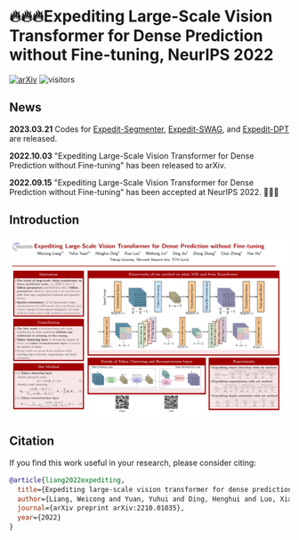 # 🔥🔥🔥Expediting Large-Scale Vision Transformer for Dense Prediction without Fine-tuning, NeurIPS 2022

[![arXiv](https://img.shields.io/badge/arXiv-Paper-<COLOR>.svg)](https://arxiv.org/abs/2210.01035)
![visitors](https://visitor-badge.glitch.me/badge?page_id=Expedit-LargeScale-Vision-Transformer&left_color=blue&right_color=green)

## News

**2023.03.21** Codes for [Expedit-Segmenter](https://github.com/Expedit-LargeScale-Vision-Transformer/Expedit-Segmenter), [Expedit-SWAG](https://github.com/Expedit-LargeScale-Vision-Transformer/Expedit-SWAG), and [Expedit-DPT](https://github.com/Expedit-LargeScale-Vision-Transformer/Expedit-DPT) are released.

**2022.10.03** "Expediting Large-Scale Vision Transformer for Dense Prediction without Fine-tuning" has been released to arXiv. 

**2022.09.15** "Expediting Large-Scale Vision Transformer for Dense Prediction without Fine-tuning" has been accepted at NeurIPS 2022. 🎉🎉🎉


## Introduction

![poster](profile/nips_poster.png)

## Citation
If you find this work useful in your research, please consider citing:
```bibtex
@article{liang2022expediting,
  title={Expediting large-scale vision transformer for dense prediction without fine-tuning},
  author={Liang, Weicong and Yuan, Yuhui and Ding, Henghui and Luo, Xiao and Lin, Weihong and Jia, Ding and Zhang, Zheng and Zhang, Chao and Hu, Han},
  journal={arXiv preprint arXiv:2210.01035},
  year={2022}
}
```


